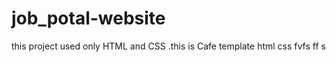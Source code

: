 # job_potal-website
this project used only HTML and CSS .this is Cafe  template
html
css
fvfs
ff
s

